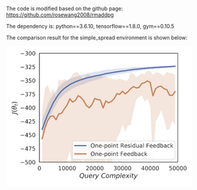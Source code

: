 The code is modified based on the github page: https://github.com/rosewang2008/rmaddpg

The dependency is: python==3.6.10, tensorflow==1.8.0, gym==0.10.5

The comparison result for the simple_spread environment is shown below:

![alt text](https://github.com/CoRLNeurIPS21/CoRLNeurIPS21/blob/master/curve.jpg?raw=true)

